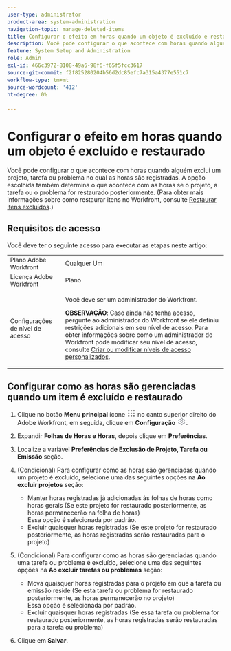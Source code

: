 ```yaml
---
user-type: administrator
product-area: system-administration
navigation-topic: manage-deleted-items
title: Configurar o efeito em horas quando um objeto é excluído e restaurado
description: Você pode configurar o que acontece com horas quando alguém exclui um projeto, tarefa ou problema no qual as horas são registradas. A opção escolhida também determina o que acontece com as horas se o projeto, a tarefa ou o problema for restaurado posteriormente. (Para obter mais informações sobre como restaurar itens no Workfront, consulte Restaurar itens excluídos.)
feature: System Setup and Administration
role: Admin
exl-id: 466c3972-8108-49a6-98f6-f65f5fcc3617
source-git-commit: f2f825280204b56d2dc85efc7a315a4377e551c7
workflow-type: tm+mt
source-wordcount: '412'
ht-degree: 0%

---
```


# Configurar o efeito em horas quando um objeto é excluído e restaurado

Você pode configurar o que acontece com horas quando alguém exclui um projeto, tarefa ou problema no qual as horas são registradas. A opção escolhida também determina o que acontece com as horas se o projeto, a tarefa ou o problema for restaurado posteriormente. (Para obter mais informações sobre como restaurar itens no Workfront, consulte [Restaurar itens excluídos](../../../administration-and-setup/manage-workfront/manage-deleted-items/restore-deleted-items.md).)

## Requisitos de acesso

Você deve ter o seguinte acesso para executar as etapas neste artigo:

<table style="table-layout:auto"> 
 <col> 
 <col> 
 <tbody> 
  <tr> 
   <td role="rowheader">Plano Adobe Workfront</td> 
   <td>Qualquer Um</td> 
  </tr> 
  <tr> 
   <td role="rowheader">Licença Adobe Workfront</td> 
   <td>Plano</td> 
  </tr> 
  <tr> 
   <td role="rowheader">Configurações de nível de acesso</td> 
   <td> <p>Você deve ser um administrador do Workfront.</p> <p><b>OBSERVAÇÃO</b>: Caso ainda não tenha acesso, pergunte ao administrador do Workfront se ele definiu restrições adicionais em seu nível de acesso. Para obter informações sobre como um administrador do Workfront pode modificar seu nível de acesso, consulte <a href="../../../administration-and-setup/add-users/configure-and-grant-access/create-modify-access-levels.md" class="MCXref xref">Criar ou modificar níveis de acesso personalizados</a>.</p> </td> 
  </tr> 
 </tbody> 
</table>

## Configurar como as horas são gerenciadas quando um item é excluído e restaurado

1. Clique no botão **Menu principal** ícone ![](assets/main-menu-icon.png) no canto superior direito do Adobe Workfront, em seguida, clique em **Configuração** ![](assets/gear-icon-settings.png).

1. Expandir **Folhas de Horas e Horas**, depois clique em **Preferências**.

1. Localize a variável **Preferências de Exclusão de Projeto, Tarefa ou Emissão** seção.
1. (Condicional) Para configurar como as horas são gerenciadas quando um projeto é excluído, selecione uma das seguintes opções na **Ao excluir projetos** seção:

   * Manter horas registradas já adicionadas às folhas de horas como horas gerais (Se este projeto for restaurado posteriormente, as horas permanecerão na folha de horas)\
      Essa opção é selecionada por padrão.
   * Excluir quaisquer horas registradas (Se este projeto for restaurado posteriormente, as horas registradas serão restauradas para o projeto)

1. (Condicional) Para configurar como as horas são gerenciadas quando uma tarefa ou problema é excluído, selecione uma das seguintes opções na **Ao excluir tarefas ou problemas** seção:

   * Mova quaisquer horas registradas para o projeto em que a tarefa ou emissão reside (Se esta tarefa ou problema for restaurado posteriormente, as horas permanecerão no projeto)\
      Essa opção é selecionada por padrão.
   * Excluir quaisquer horas registradas (Se essa tarefa ou problema for restaurado posteriormente, as horas registradas serão restauradas para a tarefa ou problema)

1. Clique em **Salvar**.
